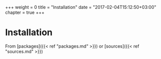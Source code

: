 +++
weight = 0
title = "Installation"
date = "2017-02-04T15:12:50+03:00"
chapter = true
+++

# Installation

From [packages]({{< ref "packages.md" >}}) or [sources]({{< ref "sources.md" >}})
